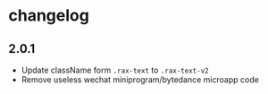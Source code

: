 # changelog

## 2.0.1
- Update className form `.rax-text` to `.rax-text-v2`
- Remove useless wechat miniprogram/bytedance microapp code
